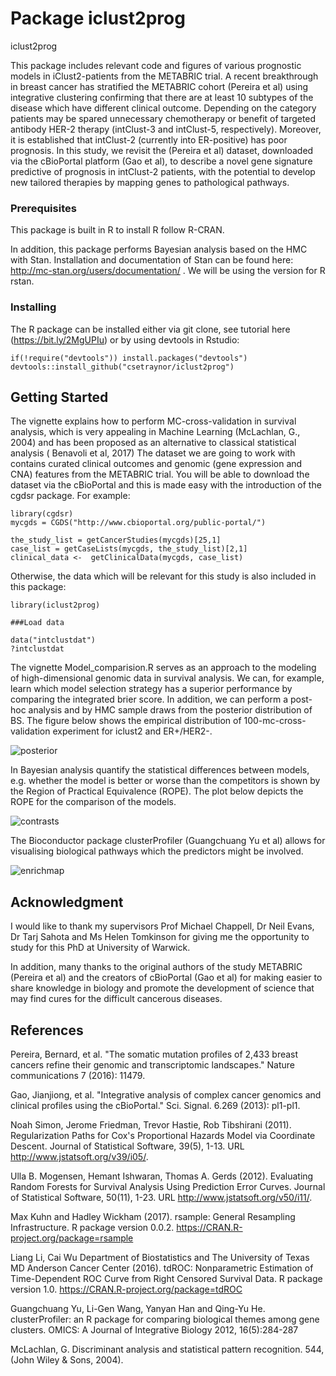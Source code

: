# Package iclust2prog
iclust2prog


This package includes relevant code and figures of various prognostic models in iClust2-patients from the METABRIC trial.
A recent breakthrough in breast cancer has stratified the METABRIC cohort (Pereira et al) using integrative clustering confirming
that there are at least 10 subtypes of the disease which have different clinical outcome. Depending on
the category patients may be spared unnecessary chemotherapy or benefit of targeted antibody HER-2 therapy
(intClust-3 and intClust-5, respectively). Moreover, it is established that intClust-2 (currently into ER-positive)
has poor prognosis. In this study, we revisit the (Pereira et al) dataset, downloaded via the
cBioPortal platform  (Gao et al), to describe a novel gene signature predictive of prognosis in intClust-2 patients, with the
potential to develop new tailored therapies by mapping genes to pathological pathways.

### Prerequisites

This package is built in R to install R follow R-CRAN.

In addition, this package performs Bayesian analysis based on the HMC  with Stan.  Installation and documentation of Stan can be found here: http://mc-stan.org/users/documentation/ . We will be using the version for R rstan.

### Installing
The R package can be installed either via git clone, see tutorial here (https://bit.ly/2MgUPIu) or by using devtools in Rstudio:
```
if(!require("devtools")) install.packages("devtools")
devtools::install_github("csetraynor/iclust2prog")
```

## Getting Started

The vignette explains how to perform MC-cross-validation in survival analysis, which is very appealing in Machine Learning (McLachlan, G., 2004) and has been proposed as an alternative to classical statistical analysis ( Benavoli et al, 2017)
The dataset we are going to work with contains curated clinical outcomes and genomic (gene expression and CNA) features from the METABRIC trial.
You will be able to download the dataset via the cBioPortal and this is made easy with the introduction of the cgdsr package.
For example:

```
library(cgdsr)
mycgds = CGDS("http://www.cbioportal.org/public-portal/")

the_study_list = getCancerStudies(mycgds)[25,1]
case_list = getCaseLists(mycgds, the_study_list)[2,1]
clinical_data <-  getClinicalData(mycgds, case_list)
```

Otherwise, the data which will be relevant for this study is also included in this package:
```
library(iclust2prog)

###Load data

data("intclustdat")
?intclustdat

```
The vignette Model_comparision.R serves as an approach to the modeling of high-dimensional genomic data in survival analysis. We can, for example, learn which model selection strategy has a superior performance by comparing the integrated brier score. In addition, we can perform a post-hoc analysis and by HMC sample draws from the posterior distribution of BS. The figure below shows the empirical distribution of 100-mc-cross-validation experiment for iclust2 and ER+/HER2-.

![posterior](https://user-images.githubusercontent.com/33321804/40587915-b5b389da-61cd-11e8-92b4-a8e1ad39a22f.png)

In Bayesian analysis quantify the statistical differences between models, e.g. whether the model is better or worse than the competitors is shown by the  Region of Practical Equivalence (ROPE). The plot below depicts the ROPE for the comparison of the models.

![contrasts](https://user-images.githubusercontent.com/33321804/40587912-aa0e0ef2-61cd-11e8-978c-c58a8717a334.png)

The Bioconductor package clusterProfiler (Guangchuang Yu et al) allows for visualising biological pathways which the predictors might be involved.

![enrichmap](https://user-images.githubusercontent.com/33321804/40587914-b21c17f6-61cd-11e8-9577-e6c995592ea1.png)

## Acknowledgment

I would like to thank my supervisors Prof Michael Chappell,
Dr Neil Evans, Dr Tarj Sahota and Ms Helen Tomkinson for giving me the opportunity to study for this PhD at University of Warwick. 

In addition, many thanks to the original authors of the study METABRIC (Pereira et al) and the creators of cBioPortal (Gao et al) for making easier to share knowledge in biology and promote the development of science that may find cures for the difficult cancerous diseases.

## References

Pereira, Bernard, et al. "The somatic mutation profiles of 2,433 breast
 cancers refine their genomic and transcriptomic landscapes." 
Nature communications 7 (2016): 11479.
  
Gao, Jianjiong, et al. "Integrative analysis of complex cancer genomics 
and clinical profiles using the cBioPortal." 
Sci. Signal. 6.269 (2013): pl1-pl1.

Noah Simon, Jerome Friedman, Trevor Hastie, Rob Tibshirani (2011).
  Regularization Paths for Cox's Proportional Hazards Model via
  Coordinate Descent. Journal of Statistical Software, 39(5), 1-13. URL
  http://www.jstatsoft.org/v39/i05/.

Ulla B. Mogensen, Hemant Ishwaran, Thomas A. Gerds (2012). Evaluating
  Random Forests for Survival Analysis Using Prediction Error Curves.
  Journal of Statistical Software, 50(11), 1-23. URL
  http://www.jstatsoft.org/v50/i11/.

Max Kuhn and Hadley Wickham (2017). rsample: General Resampling
  Infrastructure. R package version 0.0.2.
  https://CRAN.R-project.org/package=rsample
  
Liang Li, Cai Wu Department of Biostatistics and The University of Texas MD
  Anderson Cancer Center (2016). tdROC: Nonparametric Estimation of
  Time-Dependent ROC Curve from Right Censored Survival Data. R package version
  1.0. https://CRAN.R-project.org/package=tdROC

Guangchuang Yu, Li-Gen Wang, Yanyan Han and Qing-Yu He. clusterProfiler: an R
  package for comparing biological themes among gene clusters. OMICS: A Journal
  of Integrative Biology 2012, 16(5):284-287

McLachlan, G. Discriminant analysis and statistical pattern recognition. 544, (John Wiley & Sons, 2004).
